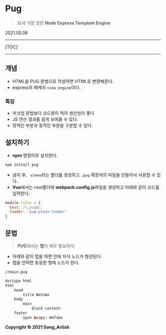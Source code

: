 # Pug

> 요새 가장 핫한 **Node Express Template Engine**

2021.05.06

---

[TOC]

---



## 개념

- HTML을 PUG 문법으로 작성하면 HTML로 변환해준다.
- express의 패캐지 `view engine`이다.

### 특징

- 마크업 문법보다 코드량이 적어 생산성이 좋다
- JS 연산 결과를 쉽게 보여줄 수 있다.
- 정적인 부분과 동적인 부분을 구분할 수 있다.



## 설치하기

- **npm** 명렁어로 설치한다.

```bash
npm install pug
```

- 설치 후, ` views`라는 폴더를 생성하고 `.pug` 확장자의 파일을 만들어서 사용할 수 있다.
- **Vue**에서는 root폴더에 **webpack.config.js**파일을 생성하고 아래와 같이 코드를 입력한다.

```javascript
module.rules = {
  test: /\.pug$/,
  loader: 'pug-plain-loader'
}
```



## 문법

> **PUG**에서는 **탭**이 매우 중요하다.

- 아래와 같이 탭을 하면 안에 자식 노드가 형성된다.
- 탭을 안하면 동등한 형제 노드가 된다.

```html
//main.pug

doctype html
html
	head
		title Wetube
	body
		main
			block content
	footer
		span &copy: WeTube

```



***Copyright* © 2021 Song_Artish**